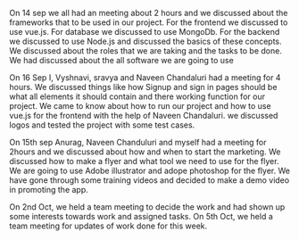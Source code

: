 On 14 sep we all had an meeting about 2 hours and we discussed about the frameworks that to be used in our project.
For the frontend we discussed to use vue.js.
For database we discussed to use MongoDb.
For the backend we discussed to use Node.js and discussed the basics of these concepts.
We discussed about the roles that we are taking and the tasks to be done.
We had discussed about the all software we are going to use


On 16 Sep I, Vyshnavi, sravya and Naveen Chandaluri had a meeting for 4 hours.
We discussed things like how Signup and sign in pages should be what all elements it should contain and there working function for our project.
We came to know about how to run our project and how to use vue.js for the frontend with the help of Naveen Chandaluri.
we discussed logos and tested the project with some test cases.


On 15th sep Anurag, Naveen Chanduluri and myself had a meeting for 2hours and we discussed about how and when to start the marketing.
We discussed how to make a flyer and what tool we need to use for the flyer.
We are going to use Adobe illustrator and adope photoshop for the flyer.
We have gone through some training videos and decided to make a demo video in promoting the app.


On 2nd Oct, we held a team meeting to decide the work and had shown up some interests towards work and assigned tasks.
On 5th Oct, we held a team meeting for updates of work done for this week.
